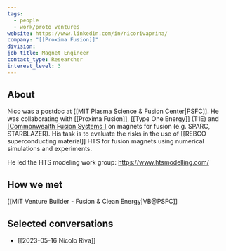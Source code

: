 ```yaml
---
tags:
  - people
  - work/proto_ventures
website: https://www.linkedin.com/in/nicorivaprina/
company: "[[Proxima Fusion]]"
division: 
job title: Magnet Engineer
contact_type: Researcher
interest_level: 3
---
```

## About
Nico was a postdoc at [[MIT Plasma Science & Fusion Center|PSFC]].  He was collaborating with [[Proxima Fusion]], [[Type One Energy]] (T1E) and [[Commonwealth Fusion Systems ]](CFS) on magnets for fusion (e.g. SPARC, STARBLAZER). His task is to evaluate the risks in the use of [[REBCO superconducting material]] HTS for fusion magnets using numerical simulations and experiments.

He led the HTS modeling work group: https://www.htsmodelling.com/

## How we met
[[MIT Venture Builder - Fusion & Clean Energy|VB@PSFC]]

## Selected conversations
- [[2023-05-16 Nicolo Riva]]